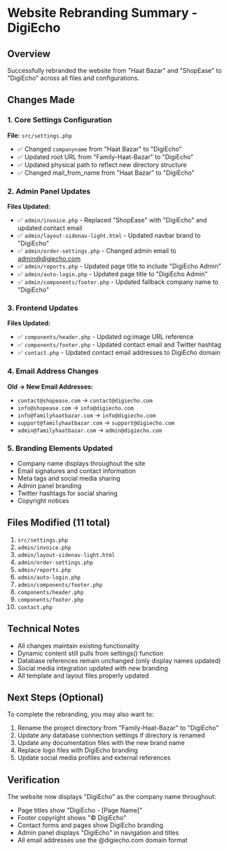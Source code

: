 # Website Rebranding Summary - DigiEcho

## Overview
Successfully rebranded the website from "Haat Bazar" and "ShopEase" to "DigiEcho" across all files and configurations.

## Changes Made

### 1. Core Settings Configuration
**File:** `src/settings.php`
- ✅ Changed `companyname` from "Haat Bazar" to "DigiEcho"
- ✅ Updated root URL from "Family-Haat-Bazar" to "DigiEcho"
- ✅ Updated physical path to reflect new directory structure
- ✅ Changed mail_from_name from "Haat Bazar" to "DigiEcho"

### 2. Admin Panel Updates
**Files Updated:**
- ✅ `admin/invoice.php` - Replaced "ShopEase" with "DigiEcho" and updated contact email
- ✅ `admin/layout-sidenav-light.html` - Updated navbar brand to "DigiEcho"
- ✅ `admin/order-settings.php` - Changed admin email to admin@digiecho.com
- ✅ `admin/reports.php` - Updated page title to include "DigiEcho Admin"
- ✅ `admin/auto-login.php` - Updated page title to "DigiEcho Admin"
- ✅ `admin/components/footer.php` - Updated fallback company name to "DigiEcho"

### 3. Frontend Updates
**Files Updated:**
- ✅ `components/header.php` - Updated og:image URL reference
- ✅ `components/footer.php` - Updated contact email and Twitter hashtag
- ✅ `contact.php` - Updated contact email addresses to DigiEcho domain

### 4. Email Address Changes
**Old → New Email Addresses:**
- `contact@shopease.com` → `contact@digiecho.com`
- `info@shopease.com` → `info@digiecho.com`
- `info@familyhaatbazar.com` → `info@digiecho.com`
- `support@familyhaatbazar.com` → `support@digiecho.com`
- `admin@familyhaatbazar.com` → `admin@digiecho.com`

### 5. Branding Elements Updated
- Company name displays throughout the site
- Email signatures and contact information
- Meta tags and social media sharing
- Admin panel branding
- Twitter hashtags for social sharing
- Copyright notices

## Files Modified (11 total)
1. `src/settings.php`
2. `admin/invoice.php`
3. `admin/layout-sidenav-light.html`
4. `admin/order-settings.php`
5. `admin/reports.php`
6. `admin/auto-login.php`
7. `admin/components/footer.php`
8. `components/header.php`
9. `components/footer.php`
10. `contact.php`

## Technical Notes
- All changes maintain existing functionality
- Dynamic content still pulls from settings() function
- Database references remain unchanged (only display names updated)
- Social media integration updated with new branding
- All template and layout files properly updated

## Next Steps (Optional)
To complete the rebranding, you may also want to:
1. Rename the project directory from "Family-Haat-Bazar" to "DigiEcho"
2. Update any database connection settings if directory is renamed
3. Update any documentation files with the new brand name
4. Replace logo files with DigiEcho branding
5. Update social media profiles and external references

## Verification
The website now displays "DigiEcho" as the company name throughout:
- Page titles show "DigiEcho - [Page Name]"
- Footer copyright shows "© DigiEcho"
- Contact forms and pages show DigiEcho branding
- Admin panel displays "DigiEcho" in navigation and titles
- All email addresses use the @digiecho.com domain format